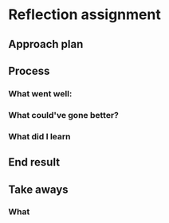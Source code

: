# Reflection assignment

## Approach plan

## Process
### What went well:

### What could've gone better?

### What did I learn

## End result

## Take aways
### What 